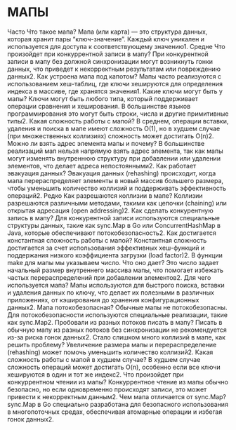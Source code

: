 # МАПЫ

 Часто
  Что такое мапа? Мапа (или карта) — это структура данных, которая хранит пары “ключ-значение”. Каждый ключ уникален и используется для доступа к соответствующему значению1.
    Средне
  Что произойдет при конкуррентной записи в мапу? При конкурентной записи в мапу без должной синхронизации могут возникнуть гонки данных, что приведет к некорректным результатам или повреждению данных2.
  Как устроена мапа под капотом? Мапы часто реализуются с использованием хеш-таблиц, где ключи хешируются для определения индекса в массиве, где хранятся значения1.
  Какие ключи могут быть у мапы? Ключи могут быть любого типа, который поддерживает операции сравнения и хеширования. В большинстве языков программирования это могут быть строки, числа и другие примитивные типы2.
  Какая сложность работы с мапой? В среднем, операции вставки, удаления и поиска в мапе имеют сложность O(1), но в худшем случае (при множественных коллизиях) сложность может достигать O(n)2.
  Можно ли взять адрес элемента мапы и почему? В большинстве реализаций мап нельзя напрямую взять адрес элемента, так как мапы могут изменять внутреннюю структуру при добавлении или удалении элементов, что делает адреса непостоянными2.
  Как работает эвакуация данных? Эвакуация данных (rehashing) происходит, когда мапа перераспределяет элементы в новый массив большего размера, чтобы уменьшить количество коллизий и поддерживать эффективность операций2.
    Редко
  Как разрешаются коллизии в мапе? Коллизии разрешаются различными методами, такими как цепочки (chaining) или открытая адресация (open addressing)2.
  Как сделать конкурентную запись в мапу? Для конкурентной записи используются специальные структуры данных, такие как sync.Map в Go или ConcurrentHashMap в Java, которые обеспечивают потокобезопасность2.
  Как достигается константная сложность работы с мапой? Константная сложность достигается за счет использования эффективных хеш-функций и поддержания низкого коэффициента загрузки (load factor)2.
  В функции make для мапы мы указываем число. Что оно дает? Это число задает начальный размер внутреннего массива мапы, что помогает избежать частых перераспределений при добавлении элементов2.
  Для чего используется мапа? Мапы используются для быстрого поиска, вставки и удаления данных по ключу, что делает их полезными в различных приложениях, от кэширования до хранения конфигурационных данных2.
  Мапа потокобезопасная? Обычные мапы не потокобезопасны. Для потокобезопасности используются специальные реализации, такие как sync.Map2.
  Пробовали из разных потоков писать в мапу? Писать в обычную мапу из разных потоков без синхронизации не рекомендуется из-за риска гонок данных2.
  Стало слишком много коллизий в мапе, как решить проблему? Увеличение размера мапы и перераспределение (rehashing) может помочь уменьшить количество коллизий2.
  Какая сложность работы с мапой в худшем случае? В худшем случае сложность операций может достигать O(n), особенно если все ключи хешируются в один и тот же индекс2.
  Что произойдет при конкуррентном чтении из мапы? Конкуррентное чтение из мапы обычно безопасно, но если одновременно происходят записи, это может привести к некорректным данным2.
  Чем мапа отличается от sync.Map? sync.Map в Go специально разработана для безопасного использования в многопоточных средах, обеспечивая атомарные операции и избегая гонок данных2.
